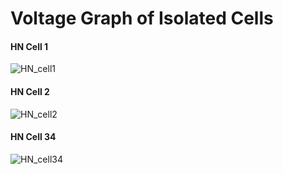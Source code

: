 
# Voltage Graph of Isolated Cells

#### **HN Cell 1**

![HN_cell1](Leech-8Cell-Tutorial-NeuroML/NeuroML2/isolated_cells_graph/hn_1cell.png)


#### **HN Cell 2**

![HN_cell2](Leech-8Cell-Tutorial-NeuroML/NeuroML2/isolated_cells_graph/hn_2cell.png)


#### **HN Cell 34**

![HN_cell34](Leech-8Cell-Tutorial-NeuroML/NeuroML2/isolated_cells_graph/hn_34cell.png)

